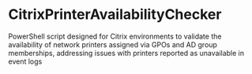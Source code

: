 # CitrixPrinterAvailabilityChecker
PowerShell script designed for Citrix environments to validate the availability of network printers assigned via GPOs and AD group memberships, addressing issues with printers reported as unavailable in event logs
